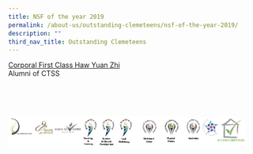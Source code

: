 ```yaml
---
title: NSF of the year 2019
permalink: /about-us/outstanding-clemeteens/nsf-of-the-year-2019/
description: ""
third_nav_title: Outstanding Clemeteens
---
```

[Corporal First Class Haw Yuan Zhi](/files/Outstanding%20Clementeens/A10.pdf)  
Alumni of CTSS

<br><br><br>
<style>  
img {  
  display: block;  
  margin-left: auto;  
  margin-right: auto;  
}  
</style>  
<img src="/images/banner_awards_.png" alt="banner awards" style="width:95%;">